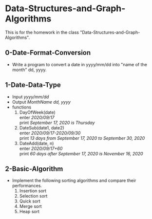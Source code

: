 # Data-Structures-and-Graph-Algorithms
This is for the homework in the class "Data-Structures-and-Graph-Algorithms".

## 0-Date-Format-Conversion
* Write a program to convert a date in yyyy/mm/dd into "name of the month" dd, yyyy.

## 1-Date-Data-Type
* Input *yyyy/mm/dd*
* Output *MonthName dd, yyyy*
* functions
  1. DayOfWeek(date)  
    enter *2020/09/17*  
    print *September 17, 2020 is Thursday*
  2. DateSub(date1, date2)  
    enter *2020/09/17-2020/09/30*  
    print *13 days from September 17, 2020 to September 30, 2020*
  3. DateAdd(date, n)  
    enter *2020/09/17+60*  
    print *60 days after September 17, 2020 is November 16, 2020*

## 2-Basic-Algorithm
* Implement the following sorting algorithms and compare their performances.
  1. Insertion sort
  2. Selection sort
  3. Quick sort
  4. Merge sort
  5. Heap sort